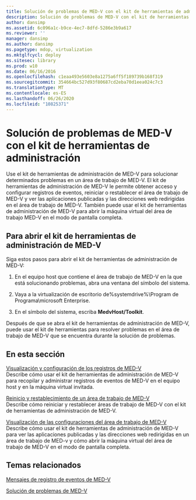 ```yaml
---
title: Solución de problemas de MED-V con el kit de herramientas de administración
description: Solución de problemas de MED-V con el kit de herramientas de administración
author: dansimp
ms.assetid: 6c096a1c-b9ce-4ec7-8dfd-5286e3b9a617
ms.reviewer: ''
manager: dansimp
ms.author: dansimp
ms.pagetype: mdop, virtualization
ms.mktglfcycl: deploy
ms.sitesec: library
ms.prod: w10
ms.date: 06/16/2016
ms.openlocfilehash: c1eaa493e5603e8a1275a6ff5f189739b168f319
ms.sourcegitcommit: 354664bc527d93f80687cd2eba70d1eea024c7c3
ms.translationtype: MT
ms.contentlocale: es-ES
ms.lasthandoff: 06/26/2020
ms.locfileid: "10825371"
---
```

# Solución de problemas de MED-V con el kit de herramientas de administración


Use el kit de herramientas de administración de MED-V para solucionar determinados problemas en un área de trabajo de MED-V. El kit de herramientas de administración de MED-V le permite obtener acceso y configurar registros de eventos, reiniciar o restablecer el área de trabajo de MED-V y ver las aplicaciones publicadas y las direcciones web redirigidas en el área de trabajo de MED-V. También puede usar el kit de herramientas de administración de MED-V para abrir la máquina virtual del área de trabajo MED-V en el modo de pantalla completa.

## Para abrir el kit de herramientas de administración de MED-V


Siga estos pasos para abrir el kit de herramientas de administración de MED-V:

1.  En el equipo host que contiene el área de trabajo de MED-V en la que está solucionando problemas, abra una ventana del símbolo del sistema.

2.  Vaya a la virtualización de escritorio de%systemdrive%\\Program de Programa\\microsoft Enterprise.

3.  En el símbolo del sistema, escriba **MedvHost/Toolkit**.

Después de que se abra el kit de herramientas de administración de MED-V, puede usar el kit de herramientas para resolver problemas en el área de trabajo de MED-V que se encuentra durante la solución de problemas.

## En esta sección


<a href="" id="viewing-and-configuring-med-v-logs"></a>[Visualización y configuración de los registros de MED-V](viewing-and-configuring-med-v-logs.md)  
Describe cómo usar el kit de herramientas de administración de MED-V para recopilar y administrar registros de eventos de MED-V en el equipo host y en la máquina virtual invitada.

<a href="" id="restarting-and-resetting-a-med-v-workspace"></a>[Reinicio y restablecimiento de un área de trabajo de MED-V](restarting-and-resetting-a-med-v-workspace.md)  
Describe cómo reiniciar y restablecer áreas de trabajo de MED-V con el kit de herramientas de administración de MED-V.

<a href="" id="viewing-med-v-workspace-configurations"></a>[Visualización de las configuraciones del área de trabajo de MED-V](viewing-med-v-workspace-configurations.md)  
Describe cómo usar el kit de herramientas de administración de MED-V para ver las aplicaciones publicadas y las direcciones web redirigidas en un área de trabajo de MED-v y cómo abrir la máquina virtual del área de trabajo de MED-V en el modo de pantalla completa.

## Temas relacionados


[Mensajes de registro de eventos de MED-V](med-v-event-log-messages.md)

[Solución de problemas de MED-V](troubleshooting-med-vmedv2.md)

 

 





